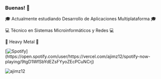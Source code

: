 ### Buenas! 👋
:mortar_board: Actualmente estudiando Desarrollo de Aplicaciones Multiplataforma :mortar_board:

:computer: Técnico en Sistemas Microinformáticos y Redes :computer:

:guitar: Heavy Metal :guitar:


[![Spotify]([https://spotify-now-playing-ajimz12.vercel.app/api/spotify](https://vercel.com/ajimz12/spotify-now-playing/9tgD1WfSbYdEZsFYyoZEcPCuNCrj))](https://open.spotify.com/user/https://vercel.com/ajimz12/spotify-now-playing/9tgD1WfSbYdEZsFYyoZEcPCuNCrj)


<img src="https://komarev.com/ghpvc/?username=ajimz12&label=Profile%20views&color=0e75b6&style=flat" alt="ajimz12"/>

<!--
**ajimz12/ajimz12** is a ✨ _special_ ✨ repository because its `README.md` (this file) appears on your GitHub profile.

Here are some ideas to get you started:

- 🔭 I’m currently working on ...
- 🌱 I’m currently learning ...
- 👯 I’m looking to collaborate on ...
- 🤔 I’m looking for help with ...
- 💬 Ask me about ...
- 📫 How to reach me: ...
- 😄 Pronouns: ...
- ⚡ Fun fact: ...
-->
